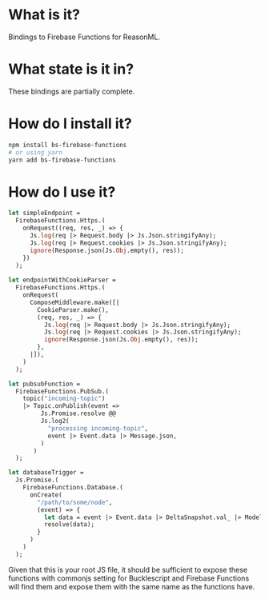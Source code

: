 # What is it?

Bindings to Firebase Functions for ReasonML.

# What state is it in?

These bindings are partially complete. 

# How do I install it?

```sh
npm install bs-firebase-functions
# or using yarn
yarn add bs-firebase-functions
```

# How do I use it? 

```ocaml
let simpleEndpoint = 
  FirebaseFunctions.Https.(
    onRequest((req, res, _) => {
      Js.log(req |> Request.body |> Js.Json.stringifyAny);
      Js.log(req |> Request.cookies |> Js.Json.stringifyAny);
      ignore(Response.json(Js.Obj.empty(), res));
    })
  );
  
let endpointWithCookieParser =
  FirebaseFunctions.Https.(
    onRequest(
      ComposeMiddleware.make([|
        CookieParser.make(),
        (req, res, _) => {
          Js.log(req |> Request.body |> Js.Json.stringifyAny);
          Js.log(req |> Request.cookies |> Js.Json.stringifyAny);
          ignore(Response.json(Js.Obj.empty(), res));
        },
      |]),
    )
  );

let pubsubFunction =
  FirebaseFunctions.PubSub.(
    topic("incoming-topic")
    |> Topic.onPublish(event =>
         Js.Promise.resolve @@
         Js.log2(
           "processing incoming-topic",
           event |> Event.data |> Message.json,
         )
       )
  );

let databaseTrigger =
  Js.Promise.(
    FirebaseFunctions.Database.(
      onCreate(
        "/path/to/some/node",
        (event) => {
          let data = event |> Event.data |> DeltaSnapshot.val_ |> Model.decodeJson;
          resolve(data);
        }
      )
    )
  );
```

Given that this is your root JS file, it should be sufficient to expose these functions with commonjs setting for Bucklescript and Firebase Functions will find them and expose them with the same name as the functions have.
